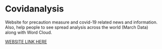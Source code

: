 # Covidanalysis
Website for precaution measure and covid-19 related news and information.
Also, help people to see spread analysis across the world (March Data) along with Word Cloud.

[WEBSITE LINK HERE ](https://fierce-hamlet-26356.herokuapp.com/#)
